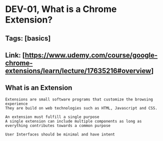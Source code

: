 # DEV-01, What is a Chrome Extension?

## Tags: [basics]

## Link: [<https://www.udemy.com/course/google-chrome-extensions/learn/lecture/17635216#overview>]

## What is an Extension

    Extensions are small software programs that customize the browsing experience
    They are build on web technologies such as HTML, Javascript and CSS.

    An extension must fulfill a single purpose
    A single extension can include multiple components as long as everything contributes towards a common purpose

    User Interfaces should be minimal and have intent